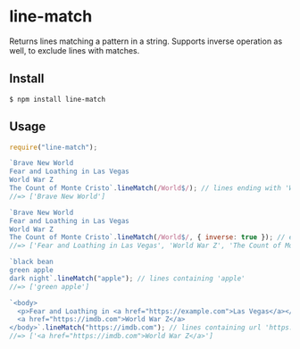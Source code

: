 # line-match

Returns lines matching a pattern in a string. Supports inverse operation as well, to exclude lines with matches.

## Install

`$ npm install line-match`

## Usage

```js
require("line-match");

`Brave New World
Fear and Loathing in Las Vegas
World War Z
The Count of Monte Cristo`.lineMatch(/World$/); // lines ending with 'World'
//=> ['Brave New World']

`Brave New World
Fear and Loathing in Las Vegas
World War Z
The Count of Monte Cristo`.lineMatch(/World$/, { inverse: true }); // exclude lines ending with 'World'
//=> ['Fear and Loathing in Las Vegas', 'World War Z', 'The Count of Monte Cristo']

`black bean
green apple
dark night`.lineMatch("apple"); // lines containing 'apple'
//=> ['green apple']

`<body>
  <p>Fear and Loathing in <a href="https://example.com">Las Vegas</a></p>
  <a href="https://imdb.com">World War Z</a>
</body>`.lineMatch("https://imdb.com"); // lines containing url 'https://imdb.com'
//=> ['<a href="https://imdb.com">World War Z</a>']
```
